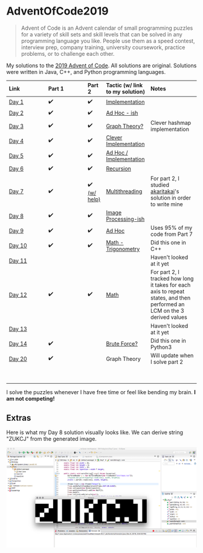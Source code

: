 # AdventOfCode2019

> Advent of Code is an Advent calendar of small programming puzzles for a variety of skill sets and skill levels that can be solved in any programming language you like. People use them as a speed contest, interview prep, company training, university coursework, practice problems, or to challenge each other.

My solutions to the [2019 Advent of Code](https://adventofcode.com/2019). All solutions are original. Solutions were written in Java, C++, and Python programming languages.
  
Link | Part 1 | Part 2 | Tactic (w/ link to my solution) | Notes
:------------ | :-------------| :-------------| :-------------|:-------------|
[Day 1](https://adventofcode.com/2019/day/1)| :heavy_check_mark: |  :heavy_check_mark: | [Implementation](https://github.com/boriskurikhin/AdventOfCode2019/blob/master/Day1.java) |
[Day 2](https://adventofcode.com/2019/day/2) | :heavy_check_mark: |  :heavy_check_mark: | [Ad Hoc - ish](https://github.com/boriskurikhin/AdventOfCode2019/blob/master/Day2.java) |
[Day 3](https://adventofcode.com/2019/day/3) | :heavy_check_mark: |  :heavy_check_mark: | [Graph Theory?](https://github.com/boriskurikhin/AdventOfCode2019/blob/master/Day3.java) | Clever hashmap implementation
[Day 4](https://adventofcode.com/2019/day/4) | :heavy_check_mark: |  :heavy_check_mark: | [Clever Implementation](https://github.com/boriskurikhin/AdventOfCode2019/blob/master/Day4.java) | 
[Day 5](https://adventofcode.com/2019/day/5) | :heavy_check_mark: |  :heavy_check_mark: | [Ad Hoc / Implementation](https://github.com/boriskurikhin/AdventOfCode2019/blob/master/Day5.java) |
[Day 6](https://adventofcode.com/2019/day/6) | :heavy_check_mark: |  :heavy_check_mark: | [Recursion](https://github.com/boriskurikhin/AdventOfCode2019/blob/master/Day6.java) |
[Day 7](https://adventofcode.com/2019/day/7) | :heavy_check_mark: |  :heavy_check_mark: [(w/ help)](https://github.com/akaritakai/AdventOfCode2019/blob/master/src/main/java/net/akaritakai/aoc2019/Puzzle07.java) | [Multithreading](https://github.com/boriskurikhin/AdventOfCode2019/blob/master/Day7.java) | For part 2, I studied [akaritakai](https://github.com/akaritakai)'s solution in order to write mine
[Day 8](https://adventofcode.com/2019/day/8) | :heavy_check_mark: |  :heavy_check_mark: | [Image Processing-ish](https://github.com/boriskurikhin/AdventOfCode2019/blob/master/Day8.java) |
[Day 9](https://adventofcode.com/2019/day/9) | :heavy_check_mark: |  :heavy_check_mark: | [Ad Hoc](https://github.com/boriskurikhin/AdventOfCode2019/blob/master/Day9.java) | Uses 95% of my code from Part 7
[Day 10](https://adventofcode.com/2019/day/10) | :heavy_check_mark: |  :heavy_check_mark: | [Math - Trigonometry](https://github.com/boriskurikhin/AdventOfCode2019/blob/master/Day10.cpp) | Did this one in C++
[Day 11](https://adventofcode.com/2019/day/11) |  |  |  | Haven't looked at it yet
[Day 12](https://adventofcode.com/2019/day/12) | :heavy_check_mark: | :heavy_check_mark: | [Math](https://github.com/boriskurikhin/AdventOfCode2019/blob/master/Day12.java) | For part 2, I tracked how long it takes for each axis to repeat states, and then performed an LCM on the 3 derived values
[Day 13](https://adventofcode.com/2019/day/13) |  |  |  | Haven't looked at it yet
[Day 14](https://adventofcode.com/2019/day/14) | :heavy_check_mark:  |  | [Brute Force?](https://github.com/boriskurikhin/AdventOfCode2019/blob/master/Day14.py) | Did this one in Python3
[Day 20](https://adventofcode.com/2019/day/20)| :heavy_check_mark: |   | Graph Theory | Will update when I solve part 2
&nbsp;&nbsp;&nbsp;&nbsp;&nbsp;&nbsp;&nbsp;&nbsp;&nbsp;&nbsp;&nbsp;&nbsp;&nbsp; | 
&nbsp;&nbsp;&nbsp;&nbsp;&nbsp;&nbsp;&nbsp;&nbsp;&nbsp;&nbsp;&nbsp;&nbsp;&nbsp;&nbsp;&nbsp;&nbsp;&nbsp;&nbsp;&nbsp;&nbsp;&nbsp;&nbsp;&nbsp;&nbsp; | &nbsp;&nbsp;&nbsp;&nbsp;&nbsp;&nbsp;&nbsp;&nbsp;&nbsp;&nbsp;&nbsp;&nbsp;&nbsp;&nbsp;&nbsp;&nbsp;&nbsp;&nbsp;&nbsp;&nbsp;&nbsp;&nbsp;&nbsp;&nbsp; | | 

I solve the puzzles whenever I have free time or feel like bending my brain. **I am not competing!**

## Extras

Here is what my Day 8 solution visually looks like. We can derive string "ZUKCJ" from the generated image.

![My Java solution to day 8](day8.png)
